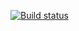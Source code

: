 [![Build status](https://ci.appveyor.com/api/projects/status/8cajyuvjjd16f2wv?svg=true)](https://ci.appveyor.com/project/kokanoka/ci-api)
